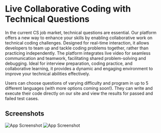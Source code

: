 
# Live Collaborative Coding with Technical Questions

In the current CS job market, technical questions are essential. Our platform offers a new way to enhance your skills by enabling collaborative work on technical coding challenges. Designed for real-time interaction, it allows developers to team up and tackle coding problems together, rather than practicing independently. The platform integrates live video for seamless communication and teamwork, facilitating shared problem-solving and debugging. Ideal for interview preparation, coding practice, and collaborative learning, it provides a dynamic and engaging environment to improve your technical abilities effectively.

Users can choose questions of varying difficulty and program in up to 5 different languages (with more options coming soon!). They can write and execute their code directly on our site and view the results for passed and failed test cases.



 


## Screenshots

![App Screenshot](https://i.postimg.cc/VkQf2BJY/two-Sumimagejava.png)
![App Screenshot](https://i.postimg.cc/XvxnZRQJ/asd.png)


